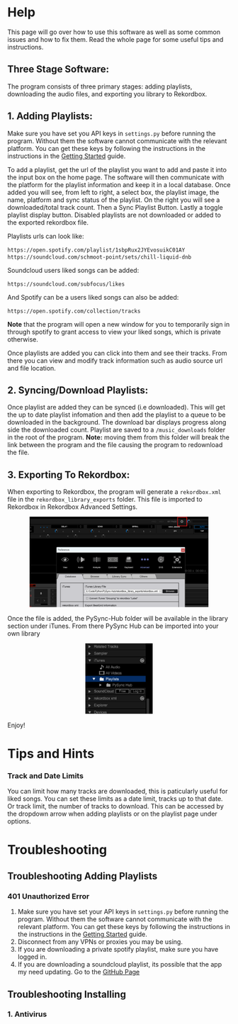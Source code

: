 # Help

This page will go over how to use this software as well as some common issues and how to fix them. Read the whole page for some useful tips and instructions.

## Three Stage Software:

The program consists of three primary stages: adding playlists, downloading the audio files, and exporting you library to Rekordbox.

## 1. Adding Playlists:

Make sure you have set you API keys in `settings.py` before running the program. Without them the software cannot communicate with the relevant platform. You can get these keys by following the instructions in the instructions in the [Getting Started](../Readme.md#getting-started) guide.

To add a playlist, get the url of the playlist you want to add and paste it into the input box on the home page. The software will then communicate with the platform for the playlist information and keep it in a local database.
Once added you will see, from left to right, a select box, the playlist image, the name, platform and sync status of the playlist. On the right you will see a downloaded/total track count. Then a Sync Playlist Button. Lastly a toggle playlist display button. Disabled playlists are not downloaded or added to the exported rekordbox file.

Playlists urls can look like:
```
https://open.spotify.com/playlist/1sbpRux2JYEvosuikC01AY
https://soundcloud.com/schmoot-point/sets/chill-liquid-dnb
```
Soundcloud users liked songs can be added: 
```
https://soundcloud.com/subfocus/likes                               
```
And Spotify can be a users liked songs can also be added:
```
https://open.spotify.com/collection/tracks
```
**Note** that the program will open a new window for you to temporarily sign in through spotify to grant access to view your liked songs, which is private otherwise.

Once playlists are added you can click into them and see their tracks. From there you can view and modify track information such as audio source url and file location.

## 2. Syncing/Download Playlists:

Once playlist are added they can be synced (i.e downloaded). This will get the up to date playlist infomation and then add the playlist to a queue to be downloaded in the background. The download bar displays progress along side the downloaded count.
Playlist are saved to a `/music_downloads` folder in the root of the program. **Note:** moving them from this folder will break the link between the program and the file causing the program to redownload the file.

## 3. Exporting To Rekordbox:

When exporting to Rekordbox, the program will generate a `rekordbox.xml` file in the `rekordbox_library_exports` folder. 
This file is imported to Rekordbox in Rekordbox Advanced Settings.

<div align="center">
    <img src="./images/Rekordbox-Import-Settings.png" alt="PySync Hub" style="width:80%; height:auto;">
</div>

Once the file is added, the PySync-Hub folder will be available in the library section under iTunes. From there PySync Hub can be imported into your own library
<div align="center">
    <img src="./images/Rekordbox-Import-Library.png" alt="PySync Hub" style="width:30%; height:auto;">
</div>

Enjoy!


# Tips and Hints
### Track and Date Limits
You can limit how many tracks are downloaded, this is paticularly useful for liked songs. You can set these limits as a date limit, tracks up to that date. Or track limit, the number of tracks to download. This can be accessed by the dropdown arrow when adding playlists or on the playlist page under options.

# Troubleshooting 

## Troubleshooting Adding Playlists

### 401 Unauthorized Error
1. Make sure you have set your API keys in `settings.py` before running the program. Without them the software cannot communicate with the relevant platform. You can get these keys by following the instructions in the instructions in the [Getting Started](../Readme.md#getting-started) guide.
2. Disconnect from any VPNs or proxies you may be using. 
3. If you are downloading a private spotify playlist, make sure you have logged in.
4. If you are downloading a soundcloud playlist, its possible that the app my need updating. Go to the [GitHub Page](https://github.com/Peter-SB/PySync-Hub)

## Troubleshooting Installing

### 1. Antivirus 